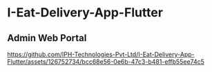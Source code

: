 # I-Eat-Delivery-App-Flutter

## Admin Web Portal
https://github.com/IPH-Technologies-Pvt-Ltd/I-Eat-Delivery-App-Flutter/assets/126752734/bcc68e56-0e6b-47c3-b481-effb55ee74c5

